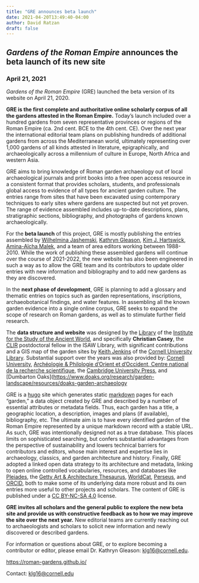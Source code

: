 ```yaml
---
title: "GRE announces beta launch"
date: 2021-04-20T13:49:40-04:00
author: David Ratzan
draft: false
---
```

## *Gardens of the Roman Empire* announces the beta launch of its new site

### April 21, 2021

*Gardens of the Roman Empire* (GRE) launched the beta version of its website on April 21, 2020.

**GRE is the first complete and authoritative online scholarly corpus of all the gardens attested in the Roman Empire.** Today’s launch included over a hundred gardens from seven representative provinces or regions of the Roman Empire (ca. 2nd cent. BCE to the 4th cent. CE). Over the next year the international editorial team plans on publishing hundreds of additional gardens from across the Mediterranean world, ultimately representing over 1,000 gardens of all kinds attested in literature, epigraphically, and archaeologically across a millennium of culture in Europe, North Africa and western Asia.

GRE aims to bring knowledge of Roman garden archaeology out of local archaeological journals and print books into a free open access resource in a consistent format that provides scholars, students, and professionals global access to evidence of all types for ancient garden culture. The entries range from sites that have been excavated using contemporary techniques to early sites where gardens are suspected but not yet proven. The range of evidence assembled includes up-to-date descriptions, plans, stratigraphic sections, bibliography, and photographs of gardens known archaeologically.

For the **beta launch** of this project, GRE is mostly publishing the entries assembled by [Wilhelmina Jashemski](https://en.wikipedia.org/wiki/Wilhelmina_Feemster_Jashemski), [Kathryn Gleason](https://archaeology.cornell.edu/kathryn-gleason), [Kim J. Hartswick](https://cunyba.cuny.edu/staff/kim-hartswick/), [Amina-Aïcha Malek](http://www.archeo.ens.fr/Malek-Amina-Aicha.html?lang=fr), and a team of area editors working between 1988-2010. While the work of publishing these assembled gardens will continue over the course of 2021-2022, the new website has also been engineered in such a way as to allow the GRE team and its contributors to update older entries with new information and bibliography and to add new gardens as they are discovered.

In the **next phase of development**, GRE is planning to add a glossary and thematic entries on topics such as garden representations, inscriptions, archaeobotanical findings, and water features. In assembling all the known garden evidence into a single online corpus, GRE seeks to expand the scope of research on Roman gardens, as well as to stimulate further field research.

The **data structure and website** was designed by the [Library](https://isaw.nyu.edu/library) of the [Institute for the Study of the Ancient World](https://isaw.nyu.edu/), and specifically **Christian Casey**, the [CLIR](https://www.clir.org/) postdoctoral fellow in the ISAW Library, with significant contributions and a GIS map of the garden sites by [Keith Jenkins](https://guides.library.cornell.edu/prf.php?account_id=9255) of the [Cornell University Library](https://www.cornell.edu/academics/library.cfm). Substantial support over the years was also provided by: [Cornell University](https://archaeology.cornell.edu/gardens-roman-empire-project), [Archéologie & Philologie d’Orient et d’Occident, Centre national de la recherche scientifique](http://www.archeo.ens.psl.eu/), the [Cambridge University Press](https://www.cambridge.org/core/books/gardens-of-the-roman-empire/929D2F393E71CB9233AE3790C424EEF9), and [Dumbarton Oaks](https://www.doaks.org/research/garden-landscape/resources/doaks-garden-archaeology

GRE is a [hugo](https://gohugo.io/) site which generates static [markdown](https://www.markdownguide.org/) pages for each “garden,” a data object created by GRE and described by a number of essential attributes or metadata fields. Thus, each garden has a title, a geographic location, a description, images and plans (if available), bibliography, etc. The ultimate aim is to have every identified garden of the Roman Empire represented by a unique markdown record with a stable URL. As such, GRE was intentionally designed not as a true database. This places limits on sophisticated searching, but confers substantial advantages from the perspective of sustainability and lowers technical barriers for contributors and editors, whose main interest and expertise lies in archaeology, classics, and garden architecture and history. Finally, GRE adopted a linked open data strategy to its architecture and metadata, linking to open online controlled vocabularies, resources, and databases like [Pleiades](https://pleiades.stoa.org/), the [Getty Art & Architecture Thesaurus](https://www.getty.edu/research/tools/vocabularies/aat/), [WorldCat](https://www.worldcat.org/), [Perseus](http://www.perseus.tufts.edu/), and [ORCID](https://orcid.org/), both to make some of its underlying data more robust and its own entries more useful to other projects and scholars. The content of GRE is published under a [CC BY-NC-SA 4.0](https://creativecommons.org/licenses/by-nc-sa/4.0/) license.


**GRE invites all scholars and the general public to explore the new beta site and provide us with constructive feedback as to how we may improve the site over the next year.** New editorial teams are currently reaching out to archaeologists and scholars to solicit new information and newly discovered or described gardens.

For information or questions about GRE, or to explore becoming a contributor or editor, please email Dr. Kathryn Gleason: klg16@cornell.edu.

https://roman-gardens.github.io/

Contact: klg16@cornell.edu
